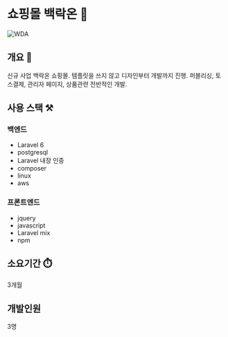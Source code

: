 # 쇼핑몰 백락온 :department_store:
![WDA](https://user-images.githubusercontent.com/50791439/194876606-79a5b9c2-52ae-4b3b-ba15-ee29a8bb3155.PNG)

## 개요 📌
신규 사업 백락온 쇼핑몰.
템플릿을 쓰지 않고 디자인부터 개발까지 진행.
퍼블리싱, 토스결제, 관리자 페이지, 상품관련 전반적인 개발.

## 사용 스택 ⚒️

### 백엔드
<ul>
  <li>Laravel 6</li>
  <li>postgresql</li>
  <li>Laravel 내장 인증</li>
  <li>composer</li>
  <li>linux</li>
  <li>aws</li>
</ul>

### 프론트엔드
<ul>
  <li>jquery</li>
  <li>javascript</li>
  <li>Laravel mix</li>
  <li>npm</li>
</ul>


## 소요기간 ⏱️
3개월

## 개발인원
3명
